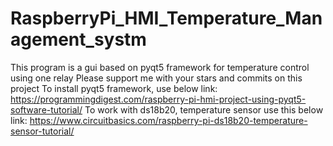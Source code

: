 # RaspberryPi_HMI_Temperature_Management_systm
This program is a gui based on pyqt5 framework for temperature control using one relay Please support me with your stars and commits on this project
To install pyqt5 framework, use below link:
https://programmingdigest.com/raspberry-pi-hmi-project-using-pyqt5-software-tutorial/
To work with ds18b20, temperature sensor use this below link:
https://www.circuitbasics.com/raspberry-pi-ds18b20-temperature-sensor-tutorial/
